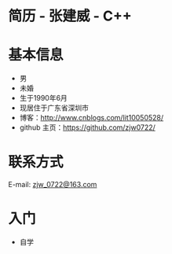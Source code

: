 # 简历 - 张建威 - C++

# 基本信息
* 男
* 未婚
* 生于1990年6月
* 现居住于广东省深圳市
* 博客：http://www.cnblogs.com/lit10050528/
* github 主页：https://github.com/zjw0722/

# 联系方式

E-mail: zjw_0722@163.com

# 入门
* 自学

